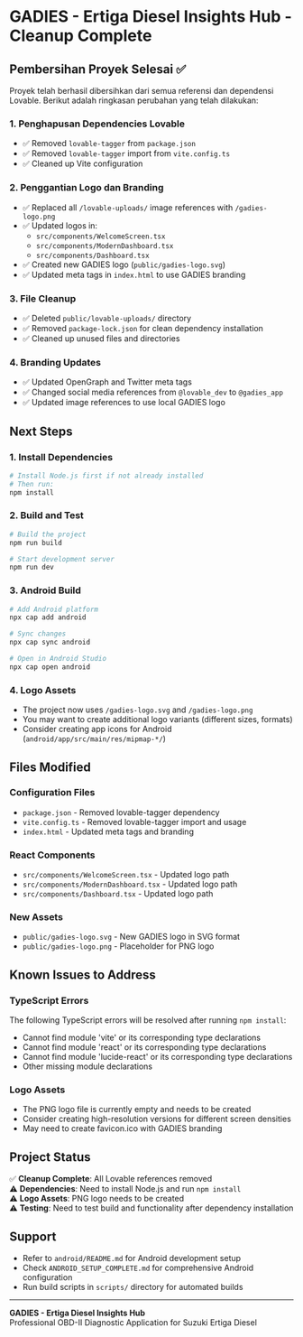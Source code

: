 # GADIES - Ertiga Diesel Insights Hub - Cleanup Complete

## Pembersihan Proyek Selesai ✅

Proyek telah berhasil dibersihkan dari semua referensi dan dependensi Lovable. Berikut adalah ringkasan perubahan yang telah dilakukan:

### 1. Penghapusan Dependencies Lovable
- ✅ Removed `lovable-tagger` from `package.json`
- ✅ Removed `lovable-tagger` import from `vite.config.ts`
- ✅ Cleaned up Vite configuration

### 2. Penggantian Logo dan Branding
- ✅ Replaced all `/lovable-uploads/` image references with `/gadies-logo.png`
- ✅ Updated logos in:
  - `src/components/WelcomeScreen.tsx`
  - `src/components/ModernDashboard.tsx`
  - `src/components/Dashboard.tsx`
- ✅ Created new GADIES logo (`public/gadies-logo.svg`)
- ✅ Updated meta tags in `index.html` to use GADIES branding

### 3. File Cleanup
- ✅ Deleted `public/lovable-uploads/` directory
- ✅ Removed `package-lock.json` for clean dependency installation
- ✅ Cleaned up unused files and directories

### 4. Branding Updates
- ✅ Updated OpenGraph and Twitter meta tags
- ✅ Changed social media references from `@lovable_dev` to `@gadies_app`
- ✅ Updated image references to use local GADIES logo

## Next Steps

### 1. Install Dependencies
```bash
# Install Node.js first if not already installed
# Then run:
npm install
```

### 2. Build and Test
```bash
# Build the project
npm run build

# Start development server
npm run dev
```

### 3. Android Build
```bash
# Add Android platform
npx cap add android

# Sync changes
npx cap sync android

# Open in Android Studio
npx cap open android
```

### 4. Logo Assets
- The project now uses `/gadies-logo.svg` and `/gadies-logo.png`
- You may want to create additional logo variants (different sizes, formats)
- Consider creating app icons for Android (`android/app/src/main/res/mipmap-*/`)

## Files Modified

### Configuration Files
- `package.json` - Removed lovable-tagger dependency
- `vite.config.ts` - Removed lovable-tagger import and usage
- `index.html` - Updated meta tags and branding

### React Components
- `src/components/WelcomeScreen.tsx` - Updated logo path
- `src/components/ModernDashboard.tsx` - Updated logo path
- `src/components/Dashboard.tsx` - Updated logo path

### New Assets
- `public/gadies-logo.svg` - New GADIES logo in SVG format
- `public/gadies-logo.png` - Placeholder for PNG logo

## Known Issues to Address

### TypeScript Errors
The following TypeScript errors will be resolved after running `npm install`:
- Cannot find module 'vite' or its corresponding type declarations
- Cannot find module 'react' or its corresponding type declarations
- Cannot find module 'lucide-react' or its corresponding type declarations
- Other missing module declarations

### Logo Assets
- The PNG logo file is currently empty and needs to be created
- Consider creating high-resolution versions for different screen densities
- May need to create favicon.ico with GADIES branding

## Project Status
✅ **Cleanup Complete**: All Lovable references removed  
⚠️ **Dependencies**: Need to install Node.js and run `npm install`  
⚠️ **Logo Assets**: PNG logo needs to be created  
⚠️ **Testing**: Need to test build and functionality after dependency installation  

## Support
- Refer to `android/README.md` for Android development setup
- Check `ANDROID_SETUP_COMPLETE.md` for comprehensive Android configuration
- Run build scripts in `scripts/` directory for automated builds

---
**GADIES - Ertiga Diesel Insights Hub**  
Professional OBD-II Diagnostic Application for Suzuki Ertiga Diesel
